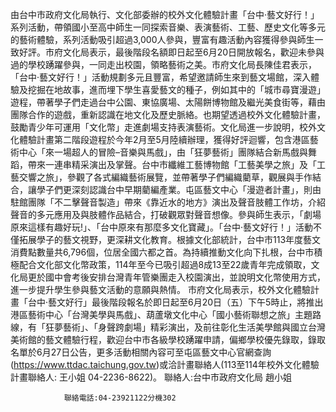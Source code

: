 由台中市政府文化局執行、文化部委辦的校外文化體驗計畫「台中‧藝文好行！」系列活動，帶領國小至高中師生一同探索音樂、表演藝術、工藝、歷史文化等多元的藝術體驗，系列活動吸引超過3,000人參與，豐富有趣活動內容獲得參與師生一致好評。市府文化局表示，最後階段名額即日起至6月20日開放報名，歡迎未參與過的學校踴躍參與，一同走出校園，領略藝術之美。市府文化局長陳佳君表示，「台中‧藝文好行！」活動規劃多元且豐富，希望邀請師生來到藝文場館，深入體驗及挖掘在地故事，進而埋下學生喜愛藝文的種子，例如其中的「城市尋寶漫遊」遊程，帶著學子們走過台中公園、東協廣場、太陽餅博物館及繼光美食街等，藉由團隊合作的遊戲，重新認識在地文化及歷史脈絡。也期望透過校外文化體驗計畫，鼓勵青少年可運用「文化幣」走進劇場支持表演藝術。文化局進一步說明，校外文化體驗計畫第二階段遊程於今年2月至5月陸續辦理，獲得好評迴響，包含港區藝術中心「來一場超人的冒險–音樂與馬戲」，由「狂夢藝術」團隊結合新馬戲與舞蹈，帶來一連串精采演出及掌聲。台中市纖維工藝博物館「工藝美學之旅」及「工藝交響之旅」，參觀了各式編織藝術展覽，並帶著學子們編織藺草，觀展與手作結合，讓學子們更深刻認識台中早期藺編產業。屯區藝文中心「漫遊者計畫」，則由駐館團隊「不二擊聲音製造」帶來《靠近水的地方》演出及聲音肢體工作坊，介紹聲音的多元應用及與肢體作品結合，打破觀眾對聲音想像。參與師生表示，「劇場原來這樣有趣好玩!」、「台中原來有那麼多文化寶藏」。「台中‧藝文好行！」活動不僅拓展學子的藝文視野，更深耕文化教育。根據文化部統計，台中市113年度藝文消費點數量共6,796個，位居全國六都之首。為持續推動文化向下扎根，台中市積極配合文化部文化幣政策，114年至今已吸引超過8成13至22歲青年完成領取，文化局更於國中會考後安排台灣青年管樂團走入校園演出，並說明文化幣使用方式，進一步提升學生參與藝文活動的意願與熱情。 市府文化局表示，校外文化體驗計畫「台中·藝文好行」最後階段報名於即日起至6月20日（五）下午5時止，將推出港區藝術中心「台灣美學與馬戲」、葫蘆墩文化中心「國小藝術聯想之旅」主題路線，有「狂夢藝術」、「身聲跨劇場」精彩演出，及前往彰化生活美學館與國立台灣美術館的藝文體驗行程，歡迎台中市各級學校踴躍申請，偏鄉學校優先錄取，錄取名單於6月27日公告，更多活動相關內容可至屯區藝文中心官網查詢(https://www.ttdac.taichung.gov.tw)或洽計畫聯絡人(113至114年校外文化體驗計畫聯絡人: 王小姐 04-2236-8622)。
                聯絡人:台中市政府文化局 趙小姐
            
                聯絡電話:04-23921122分機302
            